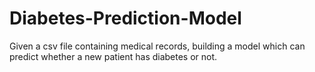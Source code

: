 # Diabetes-Prediction-Model
Given a csv file containing medical records, building a model which can predict whether a new patient has diabetes or not.
